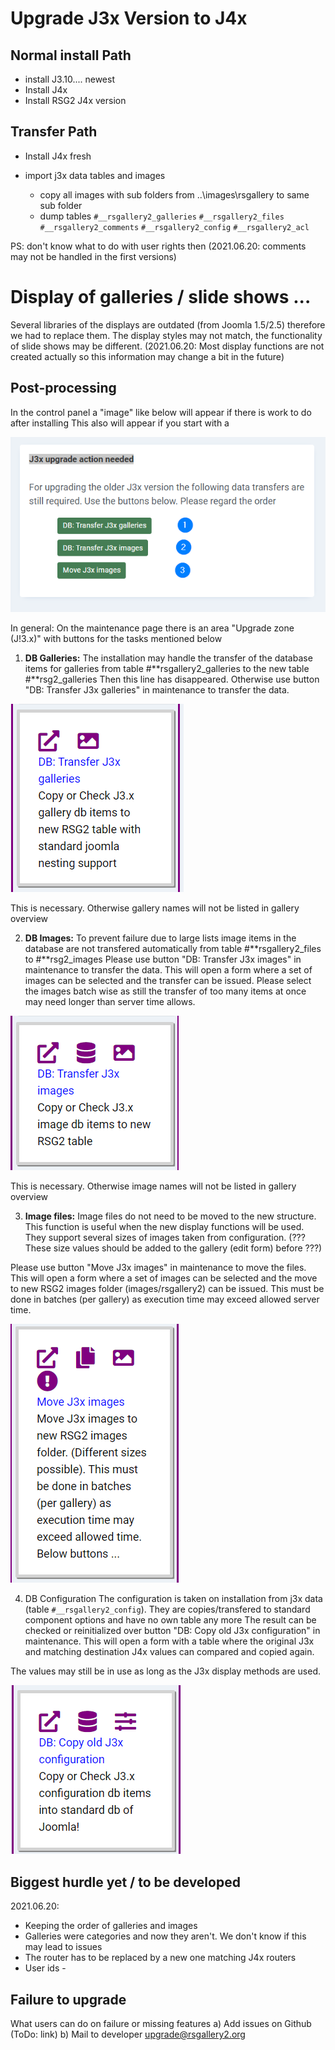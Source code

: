 # Upgrade J3x Version to J4x

## Normal install Path

- install J3.10.... newest
- Install J4x
- Install RSG2 J4x version

## Transfer Path

- Install J4x fresh
- import j3x data tables and images

  - copy all images with sub folders from ..\images\rsgallery to same sub folder
  - dump tables `#__rsgallery2_galleries` `#__rsgallery2_files` `#__rsgallery2_comments` `#__rsgallery2_config` `#__rsgallery2_acl`

PS: don't know what to do with user rights then (2021.06.20: comments may not be handled in the first versions)

# Display of galleries / slide shows ...

Several libraries of the displays are outdated (from Joomla 1.5/2.5) therefore we had to replace them. The display styles may not match, the functionality of slide shows may be different. (2021.06.20: Most display functions are not created actually so this information may change a bit in the future)

## Post-processing

In the control panel a "image" like below will appear if there is work to do after installing This also will appear if you start with a

![J3x upgrade action needed](https://github.com/RSGallery2/RSGallery2_Project/blob/master/Documentation/J!4x/images4Doc/J3x_UpgradeActionNeeded.png?raw=true)

In general: On the maintenance page there is an area "Upgrade zone (J!3.x)" with buttons for the tasks mentioned below

1) **DB Galleries:** The installation may handle the transfer of the database items for galleries from table #**rsgallery2_galleries to the new table #**rsg2_galleries Then this line has disappeared. Otherwise use button "DB: Transfer J3x galleries" in maintenance to transfer the data.

![J3x upgrade action needed](https://github.com/RSGallery2/RSGallery2_Project/blob/master/Documentation/J!4x/images4Doc/J3x_upgrade_DB_Galleries.png?raw=true)

This is necessary. Otherwise gallery names will not be listed in gallery overview

2) **DB Images:** To prevent failure due to large lists image items in the database are not transfered automatically from table #**rsgallery2_files to #**rsg2_images Please use button "DB: Transfer J3x images" in maintenance to transfer the data. This will open a form where a set of images can be selected and the transfer can be issued. Please select the images batch wise as still the transfer of too many items at once may need longer than server time allows.

![J3x upgrade action needed](https://github.com/RSGallery2/RSGallery2_Project/blob/master/Documentation/J!4x/images4Doc/J3x_upgrade_DB_Images.png?raw=true)

This is necessary. Otherwise image names will not be listed in gallery overview

3) **Image files:** Image files do not need to be moved to the new structure. This function is useful when the new display functions will be used. They support several sizes of images taken from configuration. (??? These size values should be added to the gallery (edit form) before ???)

Please use button "Move J3x images" in maintenance to move the files. This will open a form where a set of images can be selected and the move to new RSG2 images folder (images/rsgallery2) can be issued. This must be done in batches (per gallery) as execution time may exceed allowed server time.

![J3x upgrade action needed](https://github.com/RSGallery2/RSGallery2_Project/blob/master/Documentation/J!4x/images4Doc/J3x_upgrade_move_Images.png?raw=true)

4) DB Configuration The configuration is taken on installation from j3x data (table `#__rsgallery2_config`). They are copies/transfered to standard component options and have no own table any more The result can be checked or reinitialized over button "DB: Copy old J3x configuration" in maintenance. This will open a form with a table where the original J3x and matching destination J4x values can compared and copied again.

The values may still be in use as long as the J3x display methods are used.

![J3x upgrade action needed](https://github.com/RSGallery2/RSGallery2_Project/blob/master/Documentation/J!4x/images4Doc/J3x_upgrade_DB_Config.png?raw=true)

## Biggest hurdle yet / to be developed

2021.06.20:

- Keeping the order of galleries and images
- Galleries were categories and now they aren't. We don't know if this may lead to issues
- The router has to be replaced by a new one matching J4x routers
- User ids -

## Failure to upgrade

What users can do on failure or missing features a) Add issues on Github (ToDo: link) b) Mail to developer upgrade@rsgallery2.org
